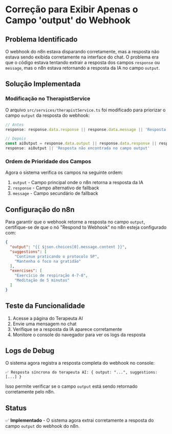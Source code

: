 # Correção para Exibir Apenas o Campo 'output' do Webhook

## Problema Identificado
O webhook do n8n estava disparando corretamente, mas a resposta não estava sendo exibida corretamente na interface do chat. O problema era que o código estava tentando extrair a resposta dos campos `response` ou `message`, mas o n8n estava retornando a resposta da IA no campo `output`.

## Solução Implementada

### Modificação no TherapistService
O arquivo `src/services/therapistService.ts` foi modificado para priorizar o campo `output` da resposta do webhook:

```typescript
// Antes
response: response.data.response || response.data.message || 'Resposta não encontrada'

// Depois
const aiOutput = response.data.output || response.data.response || response.data.message
response: aiOutput || 'Resposta não encontrada no campo output'
```

### Ordem de Prioridade dos Campos
Agora o sistema verifica os campos na seguinte ordem:
1. `output` - Campo principal onde o n8n retorna a resposta da IA
2. `response` - Campo alternativo de fallback
3. `message` - Campo secundário de fallback

## Configuração do n8n
Para garantir que o webhook retorne a resposta no campo `output`, certifique-se de que o nó "Respond to Webhook" no n8n esteja configurado com:

```json
{
  "output": "{{ $json.choices[0].message.content }}",
  "suggestions": [
    "Continue praticando o protocolo 5P",
    "Mantenha o foco na gratidão"
  ],
  "exercises": [
    "Exercício de respiração 4-7-8",
    "Meditação de 5 minutos"
  ]
}
```

## Teste da Funcionalidade
1. Acesse a página do Terapeuta AI
2. Envie uma mensagem no chat
3. Verifique se a resposta da IA aparece corretamente
4. Monitore o console do navegador para ver os logs da resposta

## Logs de Debug
O sistema agora registra a resposta completa do webhook no console:
```
✅ Resposta síncrona do terapeuta AI: { output: "...", suggestions: [...] }
```

Isso permite verificar se o campo `output` está sendo retornado corretamente pelo n8n.

## Status
✅ **Implementado** - O sistema agora extrai corretamente a resposta do campo `output` do webhook do n8n.